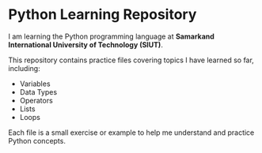 # Python Learning Repository

I am learning the Python programming language at **Samarkand International University of Technology (SIUT)**.  

This repository contains practice files covering topics I have learned so far, including:

- Variables
- Data Types
- Operators
- Lists
- Loops

Each file is a small exercise or example to help me understand and practice Python concepts.
